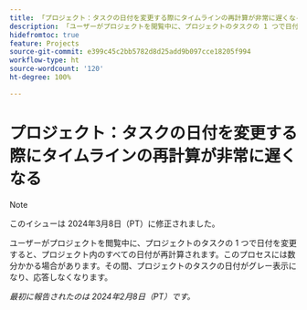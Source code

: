 ```yaml
---
title: 「プロジェクト：タスクの日付を変更する際にタイムラインの再計算が非常に遅くなる」
description: 「ユーザーがプロジェクトを閲覧中に、プロジェクトのタスクの 1 つで日付を変更すると、プロジェクト内のすべての日付が再計算されます。このプロセスには数分かかる場合があります。その間、プロジェクトのタスクの日付がグレー表示になり、応答しなくなります。」
hidefromtoc: true
feature: Projects
source-git-commit: e399c45c2bb5782d8d25add9b097cce18205f994
workflow-type: ht
source-wordcount: '120'
ht-degree: 100%

---
```



# プロジェクト：タスクの日付を変更する際にタイムラインの再計算が非常に遅くなる

>[!NOTE]
>
>このイシューは 2024年3月8日（PT）に修正されました。

ユーザーがプロジェクトを閲覧中に、プロジェクトのタスクの 1 つで日付を変更すると、プロジェクト内のすべての日付が再計算されます。このプロセスには数分かかる場合があります。その間、プロジェクトのタスクの日付がグレー表示になり、応答しなくなります。

_最初に報告されたのは 2024年2月8日（PT）です。_
